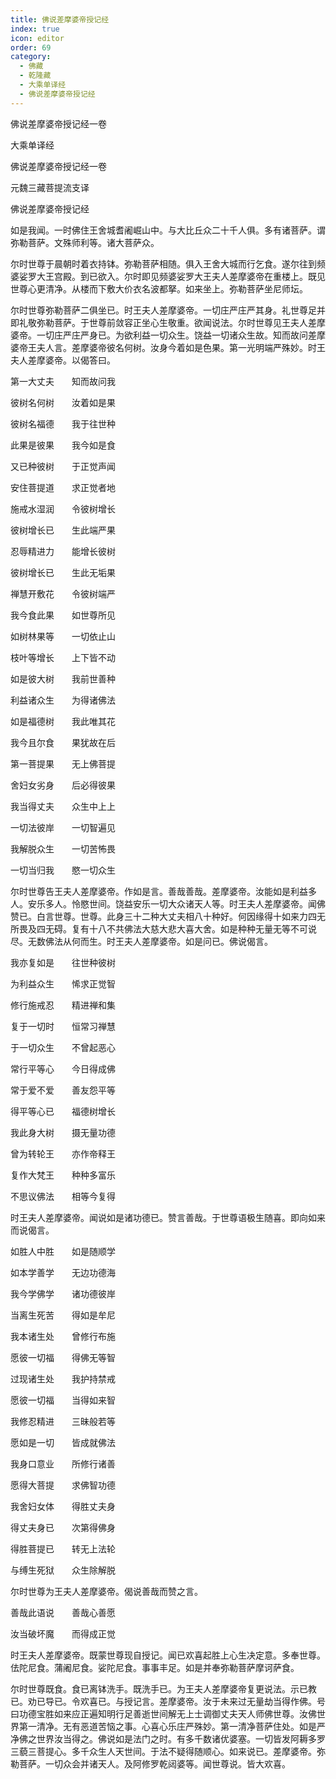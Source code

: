 ```yaml
---
title: 佛说差摩婆帝授记经
index: true
icon: editor
order: 69
category:
  - 佛藏
  - 乾隆藏
  - 大乘单译经
  - 佛说差摩婆帝授记经
---
```


佛说差摩婆帝授记经一卷  

大乘单译经  

佛说差摩婆帝授记经一卷  

元魏三藏菩提流支译  

佛说差摩婆帝授记经  

如是我闻。一时佛住王舍城耆阇崛山中。与大比丘众二十千人俱。多有诸菩萨。谓弥勒菩萨。文殊师利等。诸大菩萨众。  

尔时世尊于晨朝时着衣持钵。弥勒菩萨相随。俱入王舍大城而行乞食。遂尔往到频婆娑罗大王宫殿。到已欲入。尔时即见频婆娑罗大王夫人差摩婆帝在重楼上。既见世尊心更清净。从楼而下敷大价衣名波都拏。如来坐上。弥勒菩萨坐尼师坛。  

尔时世尊弥勒菩萨二俱坐已。时王夫人差摩婆帝。一切庄严庄严其身。礼世尊足并即礼敬弥勒菩萨。于世尊前敛容正坐心生敬重。欲闻说法。尔时世尊见王夫人差摩婆帝。一切庄严庄严身已。为欲利益一切众生。饶益一切诸众生故。知而故问差摩婆帝王夫人言。差摩婆帝彼名何树。汝身今着如是色果。第一光明端严殊妙。时王夫人差摩婆帝。以偈答曰。  

第一大丈夫　　知而故问我  

彼树名何树　　汝着如是果  

彼树名福德　　我于往世种  

此果是彼果　　我今如是食  

又已种彼树　　于正觉声闻  

安住菩提道　　求正觉者地  

施戒水湿润　　令彼树增长  

彼树增长已　　生此端严果  

忍辱精进力　　能增长彼树  

彼树增长已　　生此无垢果  

禅慧开敷花　　令彼树端严  

我今食此果　　如世尊所见  

如树林果等　　一切依止山  

枝叶等增长　　上下皆不动  

如是彼大树　　我前世善种  

利益诸众生　　为得诸佛法  

如是福德树　　我此唯其花  

我今且尔食　　果犹故在后  

第一菩提果　　无上佛菩提  

舍妇女劣身　　后必得彼果  

我当得丈夫　　众生中上上  

一切法彼岸　　一切智遍见  

我解脱众生　　一切苦怖畏  

一切当归我　　愍一切众生  

尔时世尊告王夫人差摩婆帝。作如是言。善哉善哉。差摩婆帝。汝能如是利益多人。安乐多人。怜愍世间。饶益安乐一切大众诸天人等。时王夫人差摩婆帝。闻佛赞已。白言世尊。世尊。此身三十二种大丈夫相八十种好。何因缘得十如来力四无所畏及四无碍。复有十八不共佛法大慈大悲大喜大舍。如是种种无量无等不可说尽。无数佛法从何而生。时王夫人差摩婆帝。如是问已。佛说偈言。  

我亦复如是　　往世种彼树  

为利益众生　　悕求正觉智  

修行施戒忍　　精进禅和集  

复于一切时　　恒常习禅慧  

于一切众生　　不曾起恶心  

常行平等心　　今日得成佛  

常于爱不爱　　善友怨平等  

得平等心已　　福德树增长  

我此身大树　　摄无量功德  

曾为转轮王　　亦作帝释王  

复作大梵王　　种种多富乐  

不思议佛法　　相等今复得  

时王夫人差摩婆帝。闻说如是诸功德已。赞言善哉。于世尊语极生随喜。即向如来而说偈言。  

如胜人中胜　　如是随顺学  

如本学善学　　无边功德海  

我今学佛学　　诸功德彼岸  

当离生死苦　　得如是牟尼  

我本诸生处　　曾修行布施  

愿彼一切福　　得佛无等智  

过现诸生处　　我护持禁戒  

愿彼一切福　　当得如来智  

我修忍精进　　三昧般若等  

愿如是一切　　皆成就佛法  

我身口意业　　所修行诸善  

愿得大菩提　　求佛智功德  

我舍妇女体　　得胜丈夫身  

得丈夫身已　　次第得佛身  

得胜菩提已　　转无上法轮  

与缚生死狱　　众生除解脱  

尔时世尊为王夫人差摩婆帝。偈说善哉而赞之言。  

善哉此语说　　善哉心善愿  

汝当破坏魔　　而得成正觉  

时王夫人差摩婆帝。既蒙世尊现自授记。闻已欢喜起胜上心生决定意。多奉世尊。佉陀尼食。蒲阇尼食。娑陀尼食。事事丰足。如是并奉弥勒菩萨摩诃萨食。  

尔时世尊既食。食已离钵洗手。既洗手已。为王夫人差摩婆帝复更说法。示已教已。劝已导已。令欢喜已。与授记言。差摩婆帝。汝于未来过无量劫当得作佛。号曰功德宝胜如来应正遍知明行足善逝世间解无上士调御丈夫天人师佛世尊。汝佛世界第一清净。无有恶道苦恼之事。心喜心乐庄严殊妙。第一清净菩萨住处。如是严净佛之世界汝当得之。佛说如是法门之时。有多千数诸优婆塞。一切皆发阿耨多罗三藐三菩提心。多千众生人天世间。于法不疑得随顺心。如来说已。差摩婆帝。弥勒菩萨。一切众会并诸天人。及阿修罗乾闼婆等。闻世尊说。皆大欢喜。  

